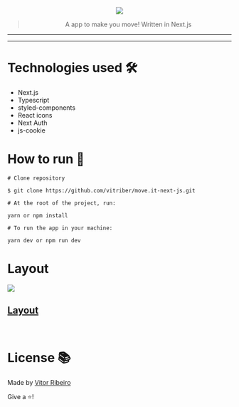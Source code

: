 <p align="center">
<img src="./.github/logo.svg" />
</p>

<div align="center">

> A app to make you move! Written in Next.js

</div>

---

<div align="left">


</div>

---

# Technologies used 🛠

- Next.js
- Typescript
- styled-components
- React icons
- Next Auth
- js-cookie


# How to run 🤔

```
# Clone repository

$ git clone https://github.com/vitriber/move.it-next-js.git
```

```
# At the root of the project, run:

yarn or npm install
```

```
# To run the app in your machine:

yarn dev or npm run dev
```

# Layout

<img src="./.github/screenshot.png">


## [Layout](https://www.figma.com/file/KNXg7ZZO8VY59RZwZqC0n5/Move.it-2.0-(Copy)?node-id=149721%3A851)

<br />

# License 📚

Made by [Vitor Ribeiro](https://github.com/vitriber)

Give a ⭐️!